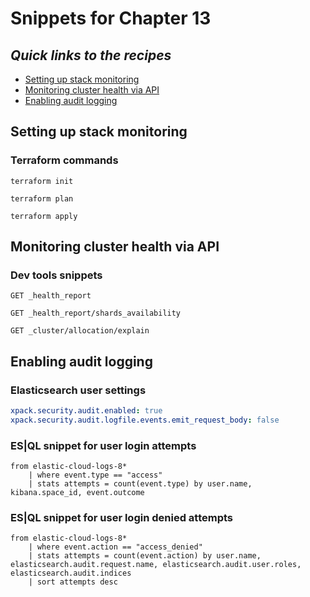 # Snippets for Chapter 13

## <em>Quick links to the recipes</em>
* [Setting up stack monitoring](#setting-up-stack-monitoring)
* [Monitoring cluster health via API](#monitoring-cluster-health-via-api)
* [Enabling audit logging](#enabling-audit-logging )


## Setting up stack monitoring
### Terraform commands
```console
terraform init
```
```console
terraform plan 
```
```console
terraform apply
```

## Monitoring cluster health via API
### Dev tools snippets
```
GET _health_report 
```
```
GET _health_report/shards_availability
```
```
GET _cluster/allocation/explain
```

## Enabling audit logging
### Elasticsearch user settings
```yaml
xpack.security.audit.enabled: true 
xpack.security.audit.logfile.events.emit_request_body: false 
```
### ES|QL snippet for user login attempts
```
from elastic-cloud-logs-8*  
    | where event.type == "access" 
    | stats attempts = count(event.type) by user.name, kibana.space_id, event.outcome 
```

### ES|QL snippet for user login denied attempts
```
from elastic-cloud-logs-8* 
    | where event.action == "access_denied"  
    | stats attempts = count(event.action) by user.name, elasticsearch.audit.request.name, elasticsearch.audit.user.roles, elasticsearch.audit.indices 
    | sort attempts desc 
```

